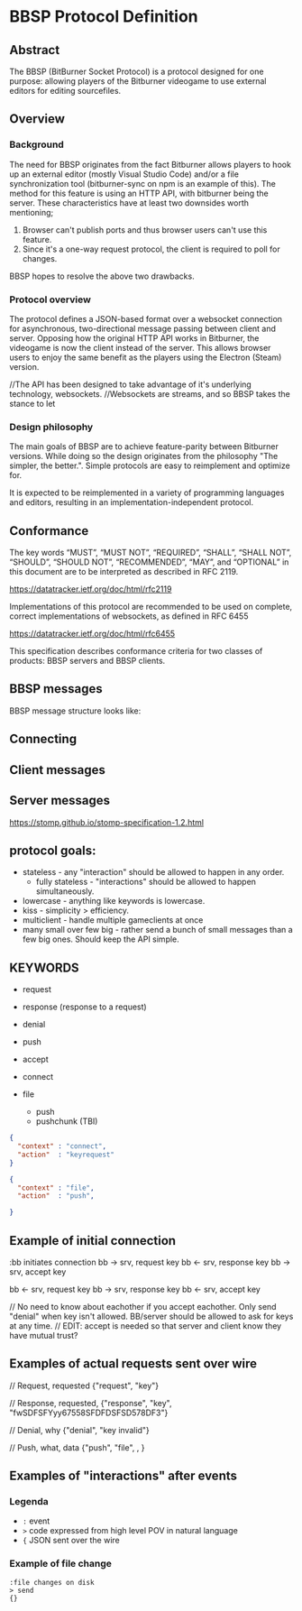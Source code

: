 # BBSP Protocol Definition

## Abstract
The BBSP (BitBurner Socket Protocol) is a protocol designed for one purpose:
allowing players of the Bitburner videogame to use external editors for editing sourcefiles.

## Overview

### Background

The need for BBSP originates from the fact Bitburner allows players to hook up
an external editor (mostly Visual Studio Code) and/or
a file synchronization tool (bitburner-sync on npm is an example of this).
The method for this feature is using an HTTP API, with bitburner being the server.
These characteristics have at least two downsides worth mentioning;

1. Browser can't publish ports and thus browser users can't use this feature.
2. Since it's a one-way request protocol, the client is required to poll for changes.

BBSP hopes to resolve the above two drawbacks.

### Protocol overview

The protocol defines a JSON-based format over a websocket connection for asynchronous,
two-directional message passing between client and server.
Opposing how the original HTTP API works in Bitburner, the videogame is now the client instead of the server.
This allows browser users to enjoy the same benefit as the players using the Electron (Steam) version.

//The API has been designed to take advantage of it's underlying technology, websockets.
//Websockets are streams, and so BBSP takes the stance to let 

### Design philosophy

The main goals of BBSP are to achieve feature-parity between Bitburner versions.
While doing so the design originates from the philosophy "The simpler, the better.".
Simple protocols are easy to reimplement and optimize for.

It is expected to be reimplemented in a variety of programming languages and editors,
resulting in an implementation-independent protocol.

## Conformance

The key words “MUST”, “MUST NOT”, “REQUIRED”, “SHALL”, “SHALL NOT”, “SHOULD”, “SHOULD NOT”, “RECOMMENDED”, “MAY”, and “OPTIONAL” in this document are to be interpreted as described in RFC 2119.

https://datatracker.ietf.org/doc/html/rfc2119

Implementations of this protocol are recommended to be used on complete, correct implementations of websockets, as defined in RFC 6455

https://datatracker.ietf.org/doc/html/rfc6455

This specification describes conformance criteria for two classes of products:
BBSP servers and BBSP clients.

## BBSP messages



BBSP message structure looks like:


## Connecting


## Client messages






## Server messages






https://stomp.github.io/stomp-specification-1.2.html




## protocol goals:
- stateless - any "interaction" should be allowed to happen in any order.
  - fully stateless -  "interactions" should be allowed to happen simultaneously.
- lowercase - anything like keywords is lowercase.
- kiss - simplicity > efficiency.
- multiclient - handle multiple gameclients at once
- many small over few big - rather send a bunch of small messages than a few big ones. Should keep the API simple.


## KEYWORDS
- request
- response (response to a request)
- denial
- push
- accept


- connect
- file
  - push
  - pushchunk (TBI)

```json
{
  "context" : "connect",
  "action"  : "keyrequest"
}
```

```json
{
  "context" : "file",
  "action"  : "push",

}

```

## Example of initial connection

:bb initiates connection
bb -> srv, request key
bb <- srv, response key
bb -> srv, accept key

bb <- srv, request key
bb -> srv, response key
bb <- srv, accept key

// No need to know about eachother if you accept eachother. Only send "denial" when key isn't allowed. BB/server should be allowed to ask for keys at any time.
// EDIT: accept is needed so that server and client know they have mutual trust?


## Examples of actual requests sent over wire

// Request, requested
{"request", "key"}

// Response, requested,
{"response", "key", "fwSDFSFYyy67558SFDFDSFSD578DF3"}

// Denial, why
{"denial", "key invalid"}

// Push, what, data
{"push", "file", <filename>, <filecontent>}


## Examples of "interactions" after events

### Legenda
- `:` event
- `>` code expressed from high level POV in natural language
- `{` JSON sent over the wire

### Example of file change

```
:file changes on disk
> send
{}
```